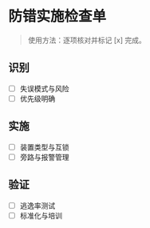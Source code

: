 # 防错实施检查单

> 使用方法：逐项核对并标记 [x] 完成。

## 识别

- [ ] 失误模式与风险
- [ ] 优先级明确

## 实施

- [ ] 装置类型与互锁
- [ ] 旁路与报警管理

## 验证

- [ ] 逃逸率测试
- [ ] 标准化与培训
